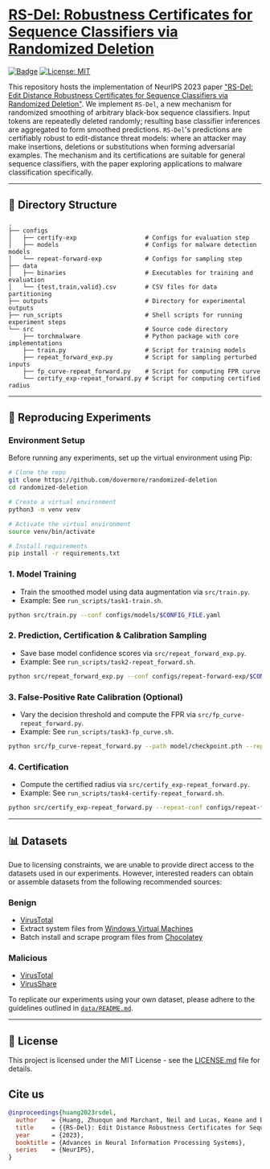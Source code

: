 # [RS-Del: Robustness Certificates for Sequence Classifiers via Randomized Deletion](https://arxiv.org/abs/2302.01757)

[![Badge](https://img.shields.io/badge/NeurIPS-2023-blue)](https://nips.cc/Conferences/2023) [![License: MIT](https://img.shields.io/badge/License-MIT-yellow.svg)](https://opensource.org/licenses/MIT)

This repository hosts the implementation of NeurIPS 2023 paper ["RS-Del: Edit Distance Robustness Certificates for Sequence Classifiers via Randomized Deletion"](https://arxiv.org/abs/2302.01757). We implement `RS-Del`, a new mechanism for randomized smoothing of arbitrary black-box sequence classifiers. Input tokens are repeatedly deleted randomly; resulting base classifier inferences are aggregated to form smoothed predictions. `RS-Del`'s predictions are certifiably robust to edit-distance threat models: where an attacker may make insertions, deletions or substitutions when forming adversarial examples. The mechanism and its certifications are suitable for general sequence classifiers, with the paper exploring applications to malware classification specifically.

---

## 📂 Directory Structure

```plaintext
.
├── configs
│   ├── certify-exp                   # Configs for evaluation step
│   ├── models                        # Configs for malware detection models
│   └── repeat-forward-exp            # Configs for sampling step
├── data
│   ├── binaries                      # Executables for training and evaluation
│   └── {test,train,valid}.csv        # CSV files for data partitioning
├── outputs                           # Directory for experimental outputs
├── run_scripts                       # Shell scripts for running experiment steps
└── src                               # Source code directory
    ├── torchmalware                  # Python package with core implementations
    ├── train.py                      # Script for training models
    ├── repeat_forward_exp.py         # Script for sampling perturbed inputs
    ├── fp_curve-repeat_forward.py    # Script for computing FPR curve
    └── certify_exp-repeat_forward.py # Script for computing certified radius
```

---

## 🚀 Reproducing Experiments

### Environment Setup

Before running any experiments, set up the virtual environment using Pip:

```bash
# Clone the repo
git clone https://github.com/dovermore/randomized-deletion
cd randomized-deletion

# Create a virtual environment
python3 -m venv venv

# Activate the virtual environment
source venv/bin/activate

# Install requirements
pip install -r requirements.txt
```

### 1. **Model Training**

- Train the smoothed model using data augmentation via `src/train.py`.
- Example: See `run_scripts/task1-train.sh`.

```bash
python src/train.py --conf configs/models/$CONFIG_FILE.yaml
```

### 2. **Prediction, Certification & Calibration Sampling**

- Save base model confidence scores via `src/repeat_forward_exp.py`.
- Example: See `run_scripts/task2-repeat_forward.sh`.

```bash
python src/repeat_forward_exp.py --conf configs/repeat-forward-exp/$CONFIG_FILE.yaml
```

### 3. **False-Positive Rate Calibration (Optional)**

- Vary the decision threshold and compute the FPR via `src/fp_curve-repeat_forward.py`.
- Example: See `run_scripts/task3-fp_curve.sh`.

```bash
python src/fp_curve-repeat_forward.py --path model/checkpoint.pth --repeat-conf configs/repeat-forward-exp/$CONFIG_FILE.yaml
```

### 4. **Certification**

- Compute the certified radius via `src/certify_exp-repeat_forward.py`.
- Example: See `run_scripts/task4-certify-repeat_forward.sh`.

```bash
python src/certify_exp-repeat_forward.py --repeat-conf configs/repeat-forward-exp/$CONFIG_FILE.yaml --certify-conf configs/certify-exp/$CONFIG_FILE.yaml
```

---

## 📊 Datasets

Due to licensing constraints, we are unable to provide direct access to the datasets used in our experiments. However, interested readers can obtain or assemble datasets from the following recommended sources:

### Benign

- [VirusTotal](https://www.virustotal.com/)
- Extract system files from [Windows Virtual Machines](https://developer.microsoft.com/en-us/windows/downloads/virtual-machines/)
- Batch install and scrape program files from [Chocolatey](https://chocolatey.org/)

### Malicious

- [VirusTotal](https://www.virustotal.com/)
- [VirusShare](https://virusshare.com/)

To replicate our experiments using your own dataset, please adhere to the guidelines outlined in [`data/README.md`](data/README.md).

---

## 📄 License

This project is licensed under the MIT License - see the [LICENSE.md](LICENSE.md) file for details.

## Cite us

```bibtex
@inproceedings{huang2023rsdel,
  author    = {Huang, Zhuoqun and Marchant, Neil and Lucas, Keane and Bauer, Lujo and Ohrimenko, Olya and Rubinstein, Benjamin I. P.},
  title     = {{RS-Del}: Edit Distance Robustness Certificates for Sequence Classifiers via Randomized Deletion},
  year      = {2023},
  booktitle = {Advances in Neural Information Processing Systems},
  series    = {NeurIPS},
}
```
